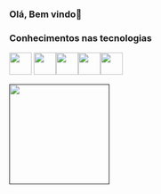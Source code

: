 ### Olá, Bem vindo👋

### Conhecimentos nas tecnologias
<img src="https://cdn.jsdelivr.net/gh/devicons/devicon/icons/java/java-original.svg" width="40" height="40"/> <img src="https://cdn.jsdelivr.net/gh/devicons/devicon/icons/linux/linux-original.svg" width="40" height="40"/><img src="https://cdn.iconscout.com/icon/free/png-256/vuejs-1175052.png" width="40" height="40"/><img src="https://icons-for-free.com/download-icon-vscode+icons+type+kotlin-1324451341295152742_256.png" width="40" height="40"/><img src="https://cdn.iconscout.com/icon/free/png-256/javascript-2038874-1720087.png" width="40" height="40"/>

<div>
  <a href="">
  <img height="180em" src="https://github-readme-stats.vercel.app/api/top-langs/?username=deibidsonmesquita%layout=compact"/>
</div>




